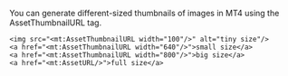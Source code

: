 You can generate different-sized thumbnails of images in MT4 using the AssetThumbnailURL tag.

```
<img src="<mt:AssetThumbnailURL width="100"/>" alt="tiny size"/>
<a href="<mt:AssetThumbnailURL width="640"/>">small size</a>
<a href="<mt:AssetThumbnailURL width="800"/>">big size</a>
<a href="<mt:AssetURL/>">full size</a>
```
